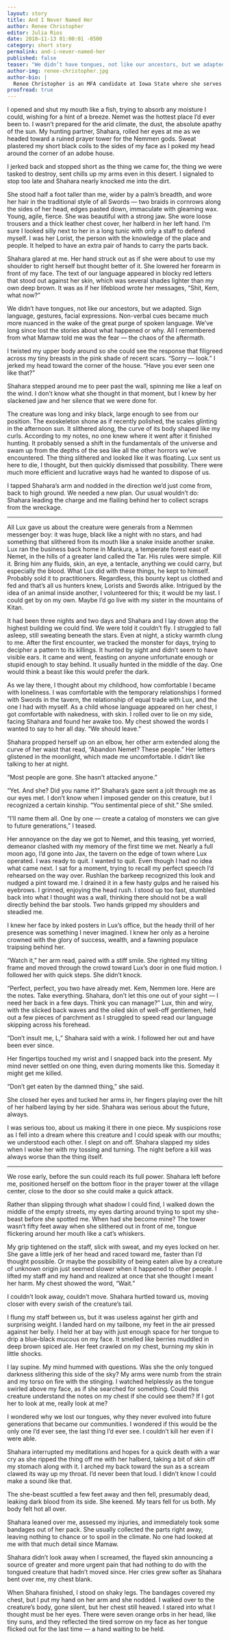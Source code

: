 ```yaml
---
layout: story
title: And I Never Named Her
author: Renee Christopher
editor: Julia Rios
date: 2018–11-13 01:00:01 -0500
category: short story
permalink: and-i-never-named-her
published: false
teaser: "We didn’t have tongues, not like our ancestors, but we adapted. Sign language, gestures, facial expressions."
author-img: renee-christopher.jpg
author-bio: |
  Renee Christopher is an MFA candidate at Iowa State where she serves as poetry editor for _Flyway: Journal of Writing and Environment_. Her poetry can be found in _Noble Gas Quarterly_, _Crab Fat Magazine_, and _Alyss_’ 2017 Inauguration Edition. Find her on Twitter at [@reneesunok](https://www.twitter.com/reneesunok).
proofread: true
---
```


I opened and shut my mouth like a fish, trying to absorb any moisture I could, wishing for a hint of a breeze. Nemet was the hottest place I’d ever been to. I wasn’t prepared for the arid climate, the dust, the absolute apathy of the sun. My hunting partner, Shahara, rolled her eyes at me as we headed toward a ruined prayer tower for the Nemmen gods. Sweat plastered my short black coils to the sides of my face as I poked my head around the corner of an adobe house.

I jerked back and stopped short as the thing we came for, the thing we were tasked to destroy, sent chills up my arms even in this desert. I signaled to stop too late and Shahara nearly knocked me into the dirt.

She stood half a foot taller than me, wider by a palm’s breadth, and wore her hair in the traditional style of all Swords — two braids in cornrows along the sides of her head, edges pasted down, immaculate with gleaming wax. Young, agile, fierce. She was beautiful with a strong jaw. She wore loose trousers and a thick leather chest cover, her halberd in her left hand. I’m sure I looked silly next to her in a long tunic with only a staff to defend myself. I was her Lorist, the person with the knowledge of the place and people. It helped to have an extra pair of hands to carry the parts back.

Shahara glared at me. Her hand struck out as if she were about to use my shoulder to right herself but thought better of it. She lowered her forearm in front of my face. The text of our language appeared in blocky red letters that stood out against her skin, which was several shades lighter than my own deep brown. It was as if her lifeblood wrote her messages, “Shit, Kem, what now?”

We didn’t have tongues, not like our ancestors, but we adapted. Sign language, gestures, facial expressions. Non-verbal cues became much more nuanced in the wake of the great purge of spoken language. We’ve long since lost the stories about what happened or why. All I remembered from what Mamaw told me was the fear — the chaos of the aftermath.

I twisted my upper body around so she could see the response that filigreed across my tiny breasts in the pink shade of recent scars. “Sorry — look.” I jerked my head toward the corner of the house. “Have you ever seen one like that?”

Shahara stepped around me to peer past the wall, spinning me like a leaf on the wind. I don’t know what she thought in that moment, but I knew by her slackened jaw and her silence that we were done for.

The creature was long and inky black, large enough to see from our position. The exoskeleton shone as if recently polished, the scales glinting in the afternoon sun. It slithered along, the curve of its body shaped like my curls. According to my notes, no one knew where it went after it finished hunting. It probably sensed a shift in the fundamentals of the universe and swam up from the depths of the sea like all the other horrors we’ve encountered. The thing slithered and looked like it was floating. Lux sent us here to die, I thought, but then quickly dismissed that possibility. There were much more efficient and lucrative ways had he wanted to dispose of us.

I tapped Shahara’s arm and nodded in the direction we’d just come from, back to high ground. We needed a new plan. Our usual wouldn’t do: Shahara leading the charge and me flailing behind her to collect scraps from the wreckage.

----

All Lux gave us about the creature were generals from a Nemmen messenger boy: it was huge, black like a night with no stars, and had something that slithered from its mouth like a snake inside another snake. Lux ran the business back home in Mankura, a temperate forest east of Nemet, in the hills of a greater land called the Tar. His rules were simple. Kill it. Bring him any fluids, skin, an eye, a tentacle, anything we could carry, but especially the blood. What Lux did with these things, he kept to himself. Probably sold it to practitioners. Regardless, this bounty kept us clothed and fed and that’s all us hunters knew, Lorists and Swords alike. Intrigued by the idea of an animal inside another, I volunteered for this; it would be my last. I could get by on my own. Maybe I’d go live with my sister in the mountains of Kitan.

It had been three nights and two days and Shahara and I lay down atop the highest building we could find. We were told it couldn’t fly. I struggled to fall asleep, still sweating beneath the stars. Even at night, a sticky warmth clung to me. After the first encounter, we tracked the monster for days, trying to decipher a pattern to its killings. It hunted by sight and didn’t seem to have visible ears. It came and went, feasting on anyone unfortunate enough or stupid enough to stay behind. It usually hunted in the middle of the day. One would think a beast like this would prefer the dark.

As we lay there, I thought about my childhood, how comfortable I became with loneliness. I was comfortable with the temporary relationships I formed with Swords in the tavern, the relationship of equal trade with Lux, and the one I had with myself. As a child whose language appeared on her chest, I got comfortable with nakedness, with skin. I rolled over to lie on my side, facing Shahara and found her awake too. My chest showed the words I wanted to say to her all day. “We should leave.”

Shahara propped herself up on an elbow, her other arm extended along the curve of her waist that read, “Abandon Nemet? These people.” Her letters glistened in the moonlight, which made me uncomfortable. I didn’t like talking to her at night.

“Most people are gone. She hasn’t attacked anyone.”

“Yet. And she? Did you name it?” Shahara’s gaze sent a jolt through me as our eyes met. I don’t know when I imposed gender on this creature, but I recognized a certain kinship. “You sentimental piece of shit.” She smiled.

“I’ll name them all. One by one — create a catalog of monsters we can give to future generations,” I teased.

Her annoyance on the day we got to Nemet, and this teasing, yet worried, demeanor clashed with my memory of the first time we met. Nearly a full moon ago, I’d gone into Jax, the tavern on the edge of town where Lux operated. I was ready to quit. I wanted to quit. Even though I had no idea what came next. I sat for a moment, trying to recall my perfect speech I’d rehearsed on the way over. Rushlan the barkeep recognized this look and nudged a pint toward me. I drained it in a few hasty gulps and he raised his eyebrows. I grinned, enjoying the head rush. I stood up too fast, stumbled back into what I thought was a wall, thinking there should not be a wall directly behind the bar stools. Two hands gripped my shoulders and steadied me.

I knew her face by inked posters in Lux’s office, but the heady thrill of her presence was something I never imagined. I knew her only as a heroine crowned with the glory of success, wealth, and a fawning populace traipsing behind her.

“Watch it,” her arm read, paired with a stiff smile. She righted my tilting frame and moved through the crowd toward Lux’s door in one fluid motion. I followed her with quick steps. She didn’t knock.

“Perfect, perfect, you two have already met. Kem, Nemmen lore. Here are the notes. Take everything. Shahara, don’t let this one out of your sight — I need her back in a few days. Think you can manage?” Lux, thin and wiry, with the slicked back waves and the oiled skin of well-off gentlemen, held out a few pieces of parchment as I struggled to speed read our language skipping across his forehead.

“Don’t insult me, L,” Shahara said with a wink. I followed her out and have been ever since.

Her fingertips touched my wrist and I snapped back into the present. My mind never settled on one thing, even during moments like this. Someday it might get me killed.

“Don’t get eaten by the damned thing,” she said.

She closed her eyes and tucked her arms in, her fingers playing over the hilt of her halberd laying by her side. Shahara was serious about the future, always.

I was serious too, about us making it there in one piece. My suspicions rose as I fell into a dream where this creature and I could speak with our mouths; we understood each other. I slept on and off. Shahara slapped my sides when I woke her with my tossing and turning. The night before a kill was always worse than the thing itself.

----

We rose early, before the sun could reach its full power. Shahara left before me, positioned herself on the bottom floor in the prayer tower at the village center, close to the door so she could make a quick attack.

Rather than slipping through what shadow I could find, I walked down the middle of the empty streets, my eyes darting around trying to spot my she-beast before she spotted me. When had she become mine? The tower wasn’t fifty feet away when she slithered out in front of me, tongue flickering around her mouth like a cat’s whiskers.

My grip tightened on the staff, slick with sweat, and my eyes locked on her. She gave a little jerk of her head and raced toward me, faster than I’d thought possible. Or maybe the possibility of being eaten alive by a creature of unknown origin just seemed slower when it happened to other people. I lifted my staff and my hand and realized at once that she thought I meant her harm. My chest showed the word, “Wait.”

I couldn’t look away, couldn’t move. Shahara hurtled toward us, moving closer with every swish of the creature’s tail.

I flung my staff between us, but it was useless against her girth and surprising weight. I landed hard on my tailbone, my feet in the air pressed against her belly. I held her at bay with just enough space for her tongue to drip a blue-black mucous on my face. It smelled like berries muddled in deep brown spiced ale. Her feet crawled on my chest, burning my skin in little shocks.

I lay supine. My mind hummed with questions. Was she the only tongued darkness slithering this side of the sky? My arms were numb from the strain and my torso on fire with the stinging. I watched helplessly as the tongue swirled above my face, as if she searched for something. Could this creature understand the notes on my chest if she could see them? If I got her to look at me, really look at me?

I wondered why we lost our tongues, why they never evolved into future generations that became our communities. I wondered if this would be the only one I’d ever see, the last thing I’d ever see. I couldn’t kill her even if I were able.

Shahara interrupted my meditations and hopes for a quick death with a war cry as she ripped the thing off me with her halberd, taking a bit of skin off my stomach along with it. I arched my back toward the sun as a scream clawed its way up my throat. I’d never been that loud. I didn’t know I could make a sound like that.

The she-beast scuttled a few feet away and then fell, presumably dead, leaking dark blood from its side. She keened. My tears fell for us both. My body felt hot all over.

Shahara leaned over me, assessed my injuries, and immediately took some bandages out of her pack. She usually collected the parts right away, leaving nothing to chance or to spoil in the climate. No one had looked at me with that much detail since Mamaw.

Shahara didn’t look away when I screamed, the flayed skin announcing a source of greater and more urgent pain that had nothing to do with the tongued creature that hadn’t moved since. Her cries grew softer as Shahara bent over me, my chest blank.

When Shahara finished, I stood on shaky legs. The bandages covered my chest, but I put my hand on her arm and she nodded. I walked over to the creature’s body, gone silent, but her chest still heaved. I stared into what I thought must be her eyes. There were seven orange orbs in her head, like tiny suns, and they reflected the tired sorrow on my face as her tongue flicked out for the last time — a hand waiting to be held.
